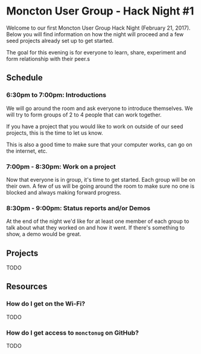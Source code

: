 # Moncton User Group - Hack Night #1

Welcome to our first Moncton User Group Hack Night (February 21, 2017). Below you will find information on how the night will proceed and a few seed projects already set up to get started.

The goal for this evening is for everyone to learn, share, experiment and form relationship with their peer.s


## Schedule

### 6:30pm to 7:00pm: Introductions

We will go around the room and ask everyone to introduce themselves. We will try to form groups of 2 to 4 people that can work together.

If you have a project that you would like to work on outside of our seed projects, this is the time to let us know.

This is also  a good time to make sure that your computer works, can go on the internet, etc.


### 7:00pm - 8:30pm: Work on a project

Now that everyone is in group, it's time to get started. Each group will be on their own. A few of us will be going around the room to make sure no one is blocked and always making forward progress.


### 8:30pm - 9:00pm: Status  reports and/or Demos

At the end of the night we'd like for at least one member of each group to talk about what they worked on and how it went. If there's something to show, a demo would be great.


## Projects

TODO


## Resources

### How do I get on the Wi-Fi?

TODO

### How do I get access to `monctonug` on GitHub?

TODO
